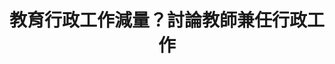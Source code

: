 ---
id: "19"
lang: zh-tw
publish: "FALSE"
description: 「中小學教師兼任行政應以『輔助教學』為第一要務，與教學無關之公文、報告、計畫.....等，應大幅減量。」連署案
selected: "FALSE"
blog_selected: "FALSE"
title: 教育行政工作減量？討論教師兼任行政工作
introduction:
  content: >-
    許多國中小老師除了備課與上課外，往往還必須處理行政業務，導致工作的成果無法完全反映在教學上，因此提案人希望能藉由這次的協作會議討論，是否有辦法讓行政工作回歸支援第一線教師教學工作，並作為老師間溝通協調的橋樑，完成有效率的教學。

    而會議結束後，教育部也針對訪視評鑑減量、研習數位化及職位加給合理化等相關議題做出回應，希望能藉由地方政府檢討自辦之評鑑，逐步簡化評鑑指標，減少學校端行政負荷，並定期邀請相關單位檢討行政減量執行情形。
  image: https://pdis.nat.gov.tw/assets/imgs/723f00d25fb07b7e1fb87b5eeb24bd8e61adbc33.JPG
color: green
join:
  type: 提
  title: 中小學教師兼任行政應以「輔助教學」為第一要務，與教學無關之公文、報告、計畫.....等，應大幅減量。
  link: https://join.gov.tw/idea/detail/6090d5bd-45b9-47fb-b5d6-626fc860111a
  image: https://cm.pdis.tw/images/post/1F2JEQEhXzmooAfU6fXrJnUP4xclIZ3L_.jpg
layout: post
departments:
  - 教育部
embed:
  mind_map:
    links:
      - https://miro.com/app/live-embed/o9J_k0MSgGg=/?moveToViewport=-7914,-934,6549,2427
  proposer_slide:
    links:
      - https://issuu.com/pdis.tw/docs/2017-09-27_________________5ed34c698c286e
  ministry_slide:
    links:
      - https://issuu.com/pdis.tw/docs/2017-09-27________________
  host_slide:
    links:
      - https://issuu.com/pdis.tw/docs/2017-09-27_________________6909eedcdd52d0
  transcript:
    links:
      - https://sayit.pdis.nat.gov.tw/2017-09-27-%E9%96%8B%E6%94%BE%E6%94%BF%E5%BA%9C%E8%81%AF%E7%B5%A1%E4%BA%BA%E7%AC%AC%E5%8D%81%E4%B9%9D%E6%AC%A1%E5%8D%94%E4%BD%9C%E6%9C%83%E8%AD%B0
blogs:
  - https://pdis.nat.gov.tw/zh-TW/blog/%E6%95%99%E5%B8%AB%E8%A1%8C%E6%94%BF%E5%B7%A5%E4%BD%9C%E8%83%BD%E5%90%A6%E6%B8%9B%E9%87%8F-%E5%8D%94%E4%BD%9C%E6%9C%83%E8%AD%B0%E9%87%90%E6%B8%85%E7%88%AD%E9%BB%9E/
---